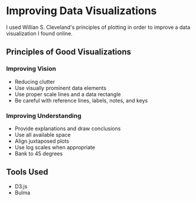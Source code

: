 # Improving Data Visualizations
I used Willian S. Cleveland's principles of plotting in order to improve a data visualization I found online.

## Principles of Good Visualizations
### Improving Vision
- Reducing clutter
- Use visually prominent data elements
- Use proper scale lines and a data rectangle
- Be careful with reference lines, labels, notes, and keys

### Improving Understanding
- Provide explanations and draw conclusions
- Use all available space
- Align juxtaposed plots
- Use log scales when appropriate
- Bank to 45 degrees

## Tools Used
- D3.js
- Bulma